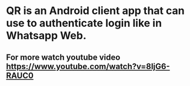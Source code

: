# QR is an Android client app that can use to authenticate login like in Whatsapp Web.

## For more watch youtube video https://www.youtube.com/watch?v=8IjG6-RAUC0

